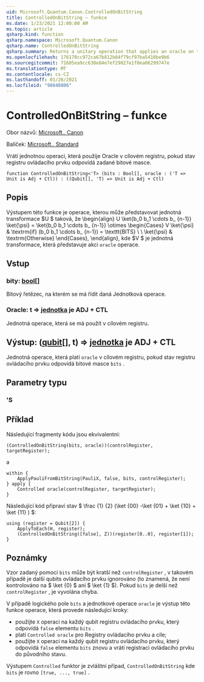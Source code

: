 ```yaml
---
uid: Microsoft.Quantum.Canon.ControlledOnBitString
title: ControlledOnBitString – funkce
ms.date: 1/23/2021 12:00:00 AM
ms.topic: article
qsharp.kind: function
qsharp.namespace: Microsoft.Quantum.Canon
qsharp.name: ControlledOnBitString
qsharp.summary: Returns a unitary operation that applies an oracle on the target register if the control register state corresponds to a specified bit mask.
ms.openlocfilehash: 176170cc972ca67b812b84f79cf97ba5418be9b6
ms.sourcegitcommit: 71605ea9cc630e84e7ef29027e1f0ea06299747e
ms.translationtype: MT
ms.contentlocale: cs-CZ
ms.lasthandoff: 01/26/2021
ms.locfileid: "98840806"
---
```

# <a name="controlledonbitstring-function"></a>ControlledOnBitString – funkce

Obor názvů: [Microsoft.. Canon](xref:Microsoft.Quantum.Canon)

Balíček: [Microsoft.. Standard](https://nuget.org/packages/Microsoft.Quantum.Standard)


Vrátí jednotnou operaci, která použije Oracle v cílovém registru, pokud stav registru ovládacího prvku odpovídá zadané bitové masce.

```qsharp
function ControlledOnBitString<'T> (bits : Bool[], oracle : ('T => Unit is Adj + Ctl)) : ((Qubit[], 'T) => Unit is Adj + Ctl)
```


## <a name="description"></a>Popis

Výstupem této funkce je operace, kterou může představovat jednotná transformace $U $ taková, že \begin{align} U \ket{b_0 b_1 \cdots b_ {n-1}} \ket{\psi} = \ket{b_0 b_1 \cdots b_ {n-1}} \otimes \begin{Cases} V \ket{\psi} & \textrm{if} (b_0 b_1 \cdots b_ {n-1}) = \texttt{BITS} \\ \\ \ket{\psi} & \textrm{Otherwise} \end{Cases}, \end{align}, kde $V $ je jednotná transformace, která představuje akci `oracle` operace.

## <a name="input"></a>Vstup

### <a name="bits--bool"></a>bity: [bool](xref:microsoft.quantum.lang-ref.bool)[]

Bitový řetězec, na kterém se má řídit daná Jednotková operace.


### <a name="oracle--t--unit--is-adj--ctl"></a>Oracle: t => [jednotka](xref:microsoft.quantum.lang-ref.unit)  je ADJ + CTL

Jednotná operace, která se má použít v cílovém registru.



## <a name="output--qubitt--unit--is-adj--ctl"></a>Výstup: ([qubit](xref:microsoft.quantum.lang-ref.qubit)[], t) => [jednotka](xref:microsoft.quantum.lang-ref.unit)  je ADJ + CTL

Jednotná operace, která platí `oracle` v cílovém registru, pokud stav registru ovládacího prvku odpovídá bitové masce `bits` .

## <a name="type-parameters"></a>Parametry typu

### <a name="t"></a>'S



## <a name="example"></a>Příklad

Následující fragmenty kódu jsou ekvivalentní:

```qsharp
(ControlledOnBitString(bits, oracle))(controlRegister, targetRegister);
```

a

```qsharp
within {
    ApplyPauliFromBitString(PauliX, false, bits, controlRegister);
} apply {
    Controlled oracle(controlRegister, targetRegister);
}
```

Následující kód připraví stav $ \frac {1} {2} (\ket {00} -\ket {01} + \ket {10} + \ket {11} ) $:

```qsharp
using (register = Qubit[2]) {
    ApplyToEach(H, register);
    (ControlledOnBitString([false], Z))(register[0..0], register[1]);
}
```

## <a name="remarks"></a>Poznámky

Vzor zadaný pomocí `bits` může být kratší než `controlRegister` , v takovém případě je další qubits ovládacího prvku ignorováno (to znamená, že není kontrolováno na $ \ket {0} $ ani $ \ket {1} $).
Pokud `bits` je delší než `controlRegister` , je vyvolána chyba.

V případě logického pole `bits` a jednotkové operace `oracle` je výstup této funkce operace, která provede následující kroky:

* použijte `X` operaci na každý qubit registru ovládacího prvku, který odpovídá `false` elementu `bits` .
* platí `Controlled oracle` pro Registry ovládacího prvku a cíle;
* použijte `X` operaci na každý qubit registru ovládacího prvku, který odpovídá `false` elementu `bits` znovu a vrátí registraci ovládacího prvku do původního stavu.

Výstupem `Controlled` funktor je zvláštní případ, `ControlledOnBitString` kde `bits` je rovno `[true, ..., true]` .